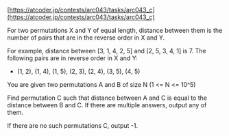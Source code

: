 [https://atcoder.jp/contests/arc043/tasks/arc043_c](https://atcoder.jp/contests/arc043/tasks/arc043_c)

For two permutations X and Y of equal length, distance between them is the number of pairs that are in the reverse order in 
X and Y.

For example, distance between [3, 1, 4, 2, 5] and [2, 5, 3, 4, 1] is 7. The following pairs are in reverse order in X and Y:
* (1, 2), (1, 4), (1, 5), (2, 3), (2, 4), (3, 5), (4, 5)


You are given two permutations A and B of size N (1 <= N <= 10^5)

Find permutation C such that distance between A and C is equal to the distance between B and C.
If there are multiple answers, output any of them.

If there are no such permutations C, output -1.
